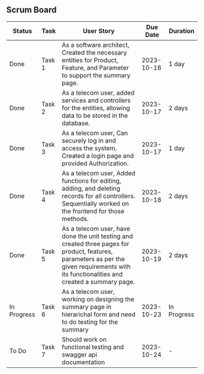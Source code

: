 ## Scrum Board
| Status        | Task   | User Story                                             | Due Date   | Duration |
|---------------|------- |------------------------------------------------------| ----------  | ----------|
| Done          | Task 1 |  As a software architect, Created the necessary entities for Product, Feature, and Parameter to support the summary page. | 2023-10-16 | 1 day |
| Done          | Task 2 |  As a telecom user, added services and controllers for the entities, allowing data to be stored in the database. | 2023-10-17  | 2 days | 
| Done          | Task 3 |  As a telecom user, Can securely log in and access the system. Created a login page and provided Authorization. | 2023-10-17  | 1 day |
| Done          | Task 4 |  As a telecom user, Added functions for editing, adding, and deleting records for all controllers. Sequentially worked on the frontend for those methods. | 2023-10-18  | 2 days |
| Done          | Task 5 | As a telecom user, have done the unit testing and created three pages for product, features, parameters as per the given requirements with its functionalities and created a summary page. | 2023-10-19  | 2 days |
| In Progress   | Task 6 | As a telecom user, working on designing the summary page in hierarichal form and need to do testing for the summary | 2023-10-23  | In Progress |
| To Do         | Task 7 | Should work on functional testing and swagger api documentation | 2023-10-24 | - |
